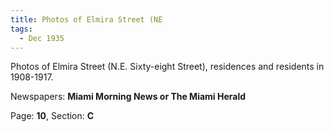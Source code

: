 ```yaml
---  
title: Photos of Elmira Street (NE  
tags:  
  - Dec 1935  
---  
```

  
Photos of Elmira Street (N.E. Sixty-eight Street), residences and residents in 1908-1917.  
  
Newspapers: **Miami Morning News or The Miami Herald**  
  
Page: **10**, Section: **C** 
